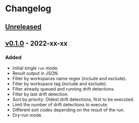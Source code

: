 # Changelog

## [Unreleased]

## [v0.1.0] - 2022-xx-xx

### Added

- Initial single `run` mode.
- Result output in JSON.
- Filter by workspaces name regex (include and exclude).
- Filter by workspace tag (include and exclude).
- Filter already queued and running drift detections.
- Filter by last drift detection.
- Sort by priority: Oldest drift detections, first to be executed.
- Limit the number of drift detections to execute.
- Different exit codes depending on the result of the run.
- Dry-run mode.

[unreleased]: https://github.com/slok/tfe-drift/compare/v0.1.0...HEAD
[v0.1.0]: https://github.com/slok/tfe-drift/releases/tag/v0.1.0
